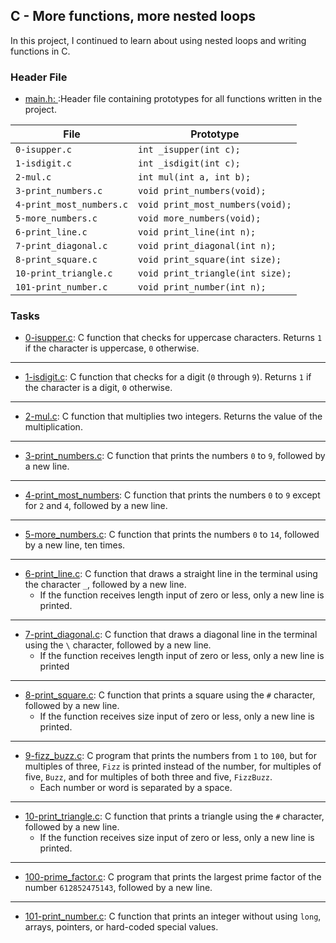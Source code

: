 ## C - More functions, more nested loops

In this project, I continued to learn about using nested loops and writing functions in C.

### Header File 

* [main.h: ](https://github.com/KimberlyPeters/alx-low_level_programming/blob/master/0x04-more_functions_nested_loops/main.h):Header file containing prototypes for all functions written in the project.


| 		File  		|		 Prototype 		|
| ----------------------------- | ------------------------------------- |
| ```0-isupper.c```  		| ```int _isupper(int c);```  		|
| ```1-isdigit.c```  		| ```int _isdigit(int c);```  		|
| ```2-mul.c```  		| ```int mul(int a, int b);```  	|
| ```3-print_numbers.c```  	| ```void print_numbers(void);```  	|
| ```4-print_most_numbers.c```  | ```void print_most_numbers(void);```  |
| ```5-more_numbers.c```  	| ```void more_numbers(void);```  	|
| ```6-print_line.c```  	| ```void print_line(int n);```  	|
| ```7-print_diagonal.c```  	| ```void print_diagonal(int n);```  	|
| ```8-print_square.c```  	| ```void print_square(int size);```  	|
| ```10-print_triangle.c```  	| ```void print_triangle(int size);```  |
| ```101-print_number.c```  	| ```void print_number(int n);```  	|

### Tasks

* [0-isupper.c](https://github.com/KimberlyPeters/alx-low_level_programming/blob/master/0x04-more_functions_nested_loops/0-isupper.c): C function that checks for uppercase characters. Returns ```1``` if the character is uppercase, ```0``` otherwise.
-------------------------------
* [1-isdigit.c](https://github.com/KimberlyPeters/alx-low_level_programming/blob/master/0x04-more_functions_nested_loops/1-isdigit.c): C function that checks for a digit (```0``` through ```9```). Returns ```1``` if the character is a digit, ```0``` otherwise.
----------------------------------
* [2-mul.c](https://github.com/KimberlyPeters/alx-low_level_programming/blob/master/0x04-more_functions_nested_loops/2-mul.c): C function that multiplies two integers. Returns the value of the multiplication.
---------------------------------------------------
* [3-print_numbers.c](https://github.com/KimberlyPeters/alx-low_level_programming/blob/master/0x04-more_functions_nested_loops/3-print_numbers.c): C function that prints the numbers ```0``` to ```9```, followed by a new line.
--------------------------------------------------------------------------------
* [4-print_most_numbers](https://github.com/KimberlyPeters/alx-low_level_programming/blob/master/0x04-more_functions_nested_loops/4-print_most_numbers.c): C function that prints the numbers ```0``` to ```9``` except for ```2``` and ```4```, followed by a new line.
-----------------------------------------------
* [5-more_numbers.c](https://github.com/KimberlyPeters/alx-low_level_programming/blob/master/0x04-more_functions_nested_loops/5-more_numbers.c): C function that prints the numbers ```0``` to ```14```, followed by a new line, ten times.
------------------------------------------
* [6-print_line.c](https://github.com/KimberlyPeters/alx-low_level_programming/blob/master/0x04-more_functions_nested_loops/6-print_line.c): C function that draws a straight line in the terminal using the character ```_```, followed by a new line.
	* If the function receives length input of zero or less, only a new line is printed.
----------------------------------------
* [7-print_diagonal.c](https://github.com/KimberlyPeters/alx-low_level_programming/blob/master/0x04-more_functions_nested_loops/7-print_diagonal.c): C function that draws a diagonal line in the terminal using the ```\``` character, followed by a new line.
	* If the function receives length input of zero or less, only a new line is printed
----------------------------------------------------
* [8-print_square.c](https://github.com/KimberlyPeters/alx-low_level_programming/blob/master/0x04-more_functions_nested_loops/8-print_square.c): C function that prints a square using the ```#``` character, followed by a new line.
	* If the function receives size input of zero or less, only a new line is printed.
-------------------------------------------------------------
* [9-fizz_buzz.c](https://github.com/KimberlyPeters/alx-low_level_programming/blob/master/0x04-more_functions_nested_loops/9-fizz_buzz.c): C program that prints the numbers from ```1``` to ```100```, but for multiples of three, ```Fizz``` is printed instead of the number, for multiples of five, ```Buzz```, and for multiples of both three and five, ```FizzBuzz```.
	* Each number or word is separated by a space.
--------------------------------------------------
* [10-print_triangle.c](https://github.com/KimberlyPeters/alx-low_level_programming/blob/master/0x04-more_functions_nested_loops/10-print_triangle.c): C function that prints a triangle using the ```#``` character, followed by a new line.
	* If the function receives size input of zero or less, only a new line is printed.
----------------------------------------
* [100-prime_factor.c](https://github.com/KimberlyPeters/alx-low_level_programming/blob/master/0x04-more_functions_nested_loops/100-prime_factor.c): C program that prints the largest prime factor of the number ```612852475143```, followed by a new line.
------------------------------------------------
* [101-print_number.c](https://github.com/KimberlyPeters/alx-low_level_programming/blob/master/0x04-more_functions_nested_loops/101-print_number.c): C function that prints an integer without using ```long```, arrays, pointers, or hard-coded special values.
